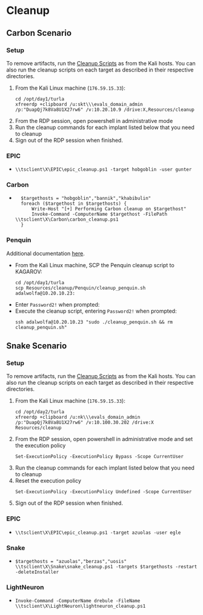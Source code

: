 # Cleanup

## Carbon Scenario

### Setup
To remove artifacts, run the [Cleanup Scripts](cleanup.) as from the Kali hosts. You can also run the cleanup scripts on each target as described in their respective directories.

1. From the Kali Linux machine (`176.59.15.33`):
    ```
    cd /opt/day1/turla
    xfreerdp +clipboard /u:skt\\\evals_domain_admin /p:"DuapQj7k8Va8U1X27rw6" /v:10.20.10.9 /drive:X,Resources/cleanup
    ```
1. From the RDP session, open powershell in administrative mode
1. Run the cleanup commands for each implant listed below that you need to cleanup
1. Sign out of the RDP session when finished.

### EPIC
* ```
  \\tsclient\X\EPIC\epic_cleanup.ps1 -target hobgoblin -user gunter
  ```

### Carbon
* ```
    $targethosts = "hobgoblin","bannik","khabibulin"
    foreach ($targethost in $targethosts) {
        Write-Host "[+] Performing Carbon cleanup on $targethost"
        Invoke-Command -ComputerName $targethost -FilePath \\tsclient\X\Carbon\carbon_cleanup.ps1
    }
    ```

### Penquin
Additional documentation [here](Penquin_README.md#cleanup-instructions).

* From the Kali Linux machine, SCP the Penquin cleanup script to KAGAROV:
  ```
  cd /opt/day1/turla
  scp Resources/cleanup/Penquin/cleanup_penquin.sh adalwolfa@10.20.10.23:
  ```
* Enter `Password2!` when prompted:
* Execute the cleanup script, entering `Password2!` when prompted:
  ```
  ssh adalwolfa@10.20.10.23 "sudo ./cleanup_penquin.sh && rm cleanup_penquin.sh"
  ```

## Snake Scenario

### Setup
To remove artifacts, run the [Cleanup Scripts](cleanup.) as from the Kali hosts. You can also run the cleanup scripts on each target as described in their respective directories.

1. From the Kali Linux machine (`176.59.15.33`):
    ```
    cd /opt/day2/turla
    xfreerdp +clipboard /u:nk\\\evals_domain_admin /p:"DuapQj7k8Va8U1X27rw6" /v:10.100.30.202 /drive:X Resources/cleanup
    ```
1. From the RDP session, open powershell in administrative mode and set the execution policy
    ```
    Set-ExecutionPolicy -ExecutionPolicy Bypass -Scope CurrentUser
    ```
1. Run the cleanup commands for each implant listed below that you need to cleanup
1. Reset the execution policy
    ```
    Set-ExecutionPolicy -ExecutionPolicy Undefined -Scope CurrentUser
    ```
1. Sign out of the RDP session when finished.

### EPIC
* ```
  \\tsclient\X\EPIC\epic_cleanup.ps1 -target azuolas -user egle
  ```

### Snake
* ```
  $targethosts = "azuolas","berzas","uosis"
  \\tsclient\X\Snake\snake_cleanup.ps1 -targets $targethosts -restart -deleteInstaller
  ```

### LightNeuron
* ```
  Invoke-Command -ComputerName drebule -FileName \\tsclient\X\LightNeuron\lightneuron_cleanup.ps1
  ```
